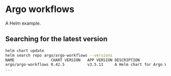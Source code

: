 # Argo workflows

A Helm example.

## Searching for the latest version

```sh
helm chart update
helm search repo argo/argo-workflows --versions
NAME               	CHART VERSION	APP VERSION	DESCRIPTION
argo/argo-workflows	0.42.5       	v3.5.11    	A Helm chart for Argo Workflows
...
```
